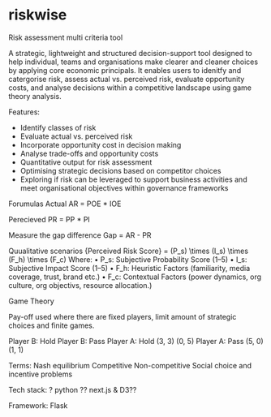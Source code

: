# riskwise
Risk assessment multi criteria tool

A strategic, lightweight and structured decision-support tool designed to help individual, teams and organisations make clearer and cleaner choices by applying core economic principals. It enables users to idenitfy and catergorise risk, assess actual vs. perceived risk, evaluate opportunity costs, and analyse decisions within a competitive landscape using game theory analysis. 

Features:

- Identify classes of risk
- Evaluate actual vs. perceived risk
- Incorporate opportunity cost in decision making
- Analyse trade-offs and opportunity costs
- Quantitative output for risk assessment
- Optimising strategic decisions based on competitor choices 
- Exploring if risk can be leveraged to support business activities and meet organisational objectives within governance frameworks



Forumulas 
Actual 
AR = POE * IOE

Perecieved
PR = PP * PI

Measure the gap difference
Gap = AR - PR

Quualitative scenarios
{Perceived Risk Score} = (P_s) \times (I_s) \times (F_h) \times (F_c)
Where:
	•	P_s: Subjective Probability Score (1–5)
	•	I_s: Subjective Impact Score (1–5)
	•	F_h: Heuristic Factors (familiarity, media coverage, trust, brand etc.)
	•	F_c: Contextual Factors (power dynamics, org culture, org objectivs, resource allocation.)



Game Theory

Pay-off used where there are fixed players, limit amount of strategic choices and finite games.


Player B: Hold
Player B: Pass
Player A: Hold
(3, 3)
(0, 5)
Player A: Pass
(5, 0)
(1, 1)


Terms:
Nash equilibrium
Competitive
Non-competitive 
Social choice and incentive problems



Tech stack:
?
python 
?? next.js & D3??

Framework:
Flask




